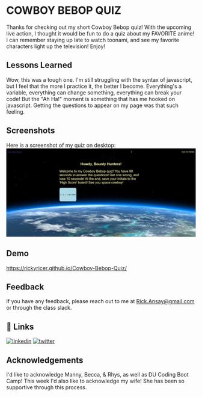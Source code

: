 
# COWBOY BEBOP QUIZ

Thanks for checking out my short Cowboy Bebop quiz! With the upcoming live action, I thought it would be fun to do a quiz about my FAVORITE anime! I can remember staying up late to watch toonami, and see my favorite characters light up the television! Enjoy! 
## Lessons Learned

Wow, this was a tough one. I'm still struggling with the syntax of javascript, but I feel that the more I practice it, the better I become. Everything's a variable, everything can change something, everything can break your code! But the "Ah Ha!"
 moment is something that has me hooked on javascript. Getting the questions to appear on my page was that such feeling.  
## Screenshots

Here is a screenshot of my quiz on desktop:
![Screenshot of my Cowboy Bebop Quiz](.\assets\quizscreengrab.JPG?raw=true "Quiz ScreenShot")


  
## Demo

https://rickyricer.github.io/Cowboy-Bebop-Quiz/  
## Feedback

If you have any feedback, please reach out to me at Rick.Ansay@gmail.com or through the class slack. 

  
## 🔗 Links
[![linkedin](https://img.shields.io/badge/linkedin-0A66C2?style=for-the-badge&logo=linkedin&logoColor=white)](https://www.linkedin.com/in/rick-ansay-185201b1/)
[![twitter](https://img.shields.io/badge/twitter-1DA1F2?style=for-the-badge&logo=twitter&logoColor=white)](https://twitter.com/ricky_ricer)

  
## Acknowledgements

I'd like to acknowledge Manny, Becca, & Rhys, as well as DU Coding Boot Camp! This week I'd also like to acknowledge my wife! She has been so supportive through this process.  